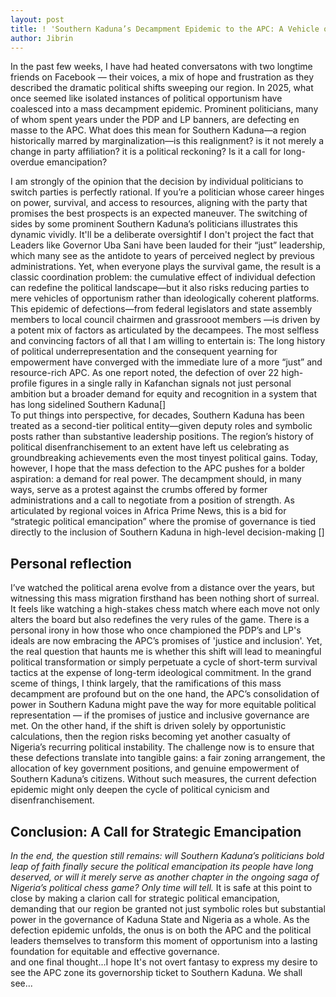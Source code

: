 ```yaml
---
layout: post
title: ! 'Southern Kaduna’s Decampment Epidemic to the APC: A Vehicle of Opportunism or Political Reckoning?'
author: Jibrin
---
```

In the past few weeks, I have had heated conversatons with two longtime friends on Facebook — their voices, a mix of hope and frustration as they described the dramatic political shifts sweeping our region. In 2025, what once seemed like isolated instances of political opportunism have coalesced into a mass decampment epidemic. Prominent politicians, many of whom spent years under the PDP and LP banners, are defecting en masse to the APC. What does this mean for Southern Kaduna—a region historically marred by marginalization—is this realignment? is it not merely a change in party affiliation? it is a political reckoning? Is it a call for long-overdue emancipation?<br>

I am strongly of the opinion that the decision by individual politicians to switch parties is perfectly rational. If you’re a politician whose career hinges on power, survival, and access to resources, aligning with the party that promises the best prospects is an expected maneuver. The switching of sides by some prominent Southern Kaduna’s politicians illustrates this dynamic vividly. It'll be a deliberate oversightif I don't project the fact that Leaders like Governor Uba Sani have been lauded for their “just” leadership, which many see as the antidote to years of perceived neglect by previous administrations. Yet, when everyone plays the survival game, the result is a classic coordination problem: the cumulative effect of individual defection can redefine the political landscape—but it also risks reducing parties to mere vehicles of opportunism rather than ideologically coherent platforms. <br> This epidemic of defections—from federal legislators and state assembly members to local council chairmen and grassrooot members —is driven by a potent mix of factors as articulated by the decampees. The most selfless and convincing factors of all that I am willing to entertain is: The long history of political underrepresentation and the consequent yearning for empowerment have converged with the immediate lure of a more “just” and resource-rich APC. As one report noted, the defection of over 22 high-profile figures in a single rally in Kafanchan signals not just personal ambition but a broader demand for equity and recognition in a system that has long sidelined Southern Kaduna[]
<br> To put things into perspective, for decades, Southern Kaduna has been treated as a second-tier political entity—given deputy roles and symbolic posts rather than substantive leadership positions. The region’s history of political disenfranchisement to an extent have left us celebrating as groundbreaking achievements even the most tinyest political gains. Today, however, I hope that the mass defection to the APC pushes for a bolder aspiration: a demand for real power. The decampment should, in many ways, serve as a protest against the crumbs offered by former administrations and a call to negotiate from a position of strength. As articulated by regional voices in Africa Prime News, this is a bid for “strategic political emancipation” where the promise of governance is tied directly to the inclusion of Southern Kaduna in high-level decision-making [​]

## Personal reflection
I’ve watched the political arena evolve from a distance over the years, but witnessing this mass migration firsthand has been nothing short of surreal. It feels like watching a high-stakes chess match where each move not only alters the board but also redefines the very rules of the game. There is a personal irony in how those who once championed the PDP’s and LP's ideals are now embracing the APC’s promises of 'justice and inclusion'. Yet, the real question that haunts me is whether this shift will lead to meaningful political transformation or simply perpetuate a cycle of short-term survival tactics at the expense of long-term ideological commitment.
In the grand sceme of things, I think largely, that the ramifications of this mass decampment are profound but on the one hand, the APC’s consolidation of power in Southern Kaduna might pave the way for more equitable political representation — if the promises of justice and inclusive governance are met. On the other hand, if the shift is driven solely by opportunistic calculations, then the region risks becoming yet another casualty of Nigeria’s recurring political instability. The challenge now is to ensure that these defections translate into tangible gains: a fair zoning arrangement, the allocation of key government positions, and genuine empowerment of Southern Kaduna’s citizens. Without such measures, the current defection epidemic might only deepen the cycle of political cynicism and disenfranchisement.

## Conclusion: A Call for Strategic Emancipation
<i>In the end, the question still remains: will Southern Kaduna’s politicians bold leap of faith finally secure the political emancipation its people have long deserved, or will it merely serve as another chapter in the ongoing saga of Nigeria’s political chess game? Only time will tell.</i>
It is safe at this point to close by making a clarion call for strategic political emancipation, demanding that our region be granted not just symbolic roles but substantial power in the governance of Kaduna State and Nigeria as a whole. As the defection epidemic unfolds, the onus is on both the APC and the political leaders themselves to transform this moment of opportunism into a lasting foundation for equitable and effective governance.<br>
and one final thought...I hope It's not overt fantasy to express my desire to see the APC zone its governorship ticket to Southern Kaduna. We shall see...
